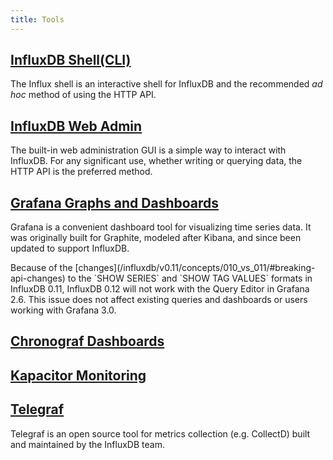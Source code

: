 ```yaml
---
title: Tools
---
```

## [InfluxDB Shell(CLI)](/influxdb/v0.13/tools/shell/)

The Influx shell is an interactive shell for InfluxDB and the recommended *ad hoc* method of using the HTTP API.

## [InfluxDB Web Admin](/influxdb/v0.13/tools/web_admin/)

The built-in web administration GUI is a simple way to interact with InfluxDB.
For any significant use, whether writing or querying data, the HTTP API is the preferred method.

## [Grafana Graphs and Dashboards](http://docs.grafana.org/datasources/influxdb/)

Grafana is a convenient dashboard tool for visualizing time series data.
It was originally built for Graphite, modeled after Kibana, and since been updated to support InfluxDB.

<dt> Because of the [changes](/influxdb/v0.11/concepts/010_vs_011/#breaking-api-changes) to the `SHOW SERIES` and `SHOW TAG VALUES` formats in InfluxDB 0.11, InfluxDB 0.12 will not work with the Query Editor in Grafana 2.6. This issue does not affect existing queries and dashboards or users working with Grafana 3.0. </dt>

## [Chronograf Dashboards](/chronograf/v0.13/)

## [Kapacitor Monitoring](/kapacitor/v0.13/)

## [Telegraf](/telegraf/v0.13)

Telegraf is an open source tool for metrics collection (e.g. CollectD) built and maintained by the InfluxDB team.
